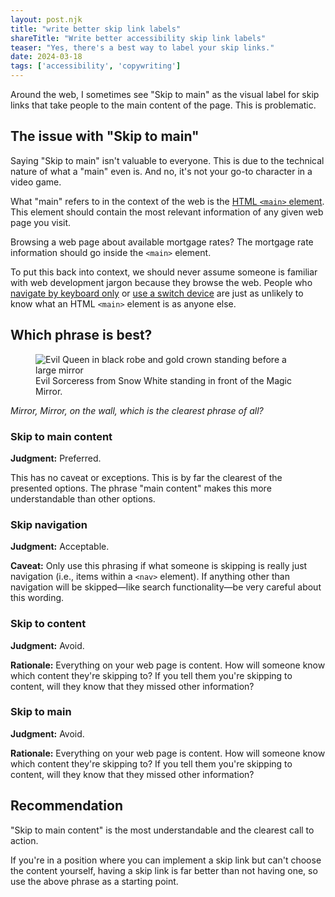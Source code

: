 ```yaml
---
layout: post.njk
title: "write better skip link labels"
shareTitle: "Write better accessibility skip link labels"
teaser: "Yes, there's a best way to label your skip links."
date: 2024-03-18
tags: ['accessibility', 'copywriting']
---
```


<p class='intro'>
  Around the web, I sometimes see "Skip&nbsp;to&nbsp;main" as the visual label for skip links that take people to the main content of the page. This is problematic.
</p>

## The issue with "Skip to main"

Saying "Skip&nbsp;to&nbsp;main" isn't valuable to everyone. This is due to the technical nature of what a "main" even is. And no, it's not your go-to character in a video game.

What "main" refers to in the context of the web is the <a href='https://developer.mozilla.org/en-US/docs/Web/HTML/Element/main'>HTML <code>&lt;main&gt;</code> element</a>. This element should contain the most relevant information of any given web page you visit.

Browsing a web page about available mortgage rates? The mortgage rate information should go inside the <code>&lt;main&gt;</code> element.

To put this back into context, we should never assume someone is familiar with web development jargon because they browse the web. People who [navigate by keyboard only](https://www.w3.org/WAI/people-use-web/user-stories/#reporter) or [use a switch device](https://www.24a11y.com/2018/i-used-a-switch-control-for-a-day/) are just as unlikely to know what an HTML <code>&lt;main&gt;</code> element is as anyone else.


## Which phrase is best?

<figure>
  <img src='https://preview.redd.it/in-snow-white-and-the-seven-dwarves-1937-the-symbols-v0-8a5gsqw2n7y91.jpg?auto=webp&s=4692986f0b131b490231df39a19ce6181f8ba2f0' alt='Evil Queen in black robe and gold crown standing before a large mirror' />
  <figcaption>Evil Sorceress from Snow White standing in front of the Magic Mirror.</figcaption>
</figure>

<p><em>Mirror, Mirror, on the wall, which is the clearest phrase of all?</em></p>

### Skip to main content

<strong>Judgment:</strong> Preferred.

This has no caveat or exceptions. This is by far the clearest of the presented options. The phrase "main content" makes this more understandable than other options.

### Skip navigation

<strong>Judgment:</strong> Acceptable.

<strong>Caveat:</strong> Only use this phrasing if what someone is skipping is really just navigation (i.e., items within a `<nav>` element). If anything other than navigation will be skipped—like search functionality—be very careful about this wording.


### Skip to content

<strong>Judgment:</strong> Avoid.

<strong>Rationale:</strong> Everything on your web page is content. How will someone know which content they're skipping to? If you tell them you're skipping to content, will they know that they missed other information?

### Skip to main

<strong>Judgment:</strong> Avoid.

<strong>Rationale:</strong> Everything on your web page is content. How will someone know which content they're skipping to? If you tell them you're skipping to content, will they know that they missed other information?


## Recommendation

"Skip to main content" is the most understandable and the clearest call to action.

If you're in a position where you can implement a skip link but can't choose the content yourself, having a skip link is far better than not having one, so use the above phrase as a starting point.
